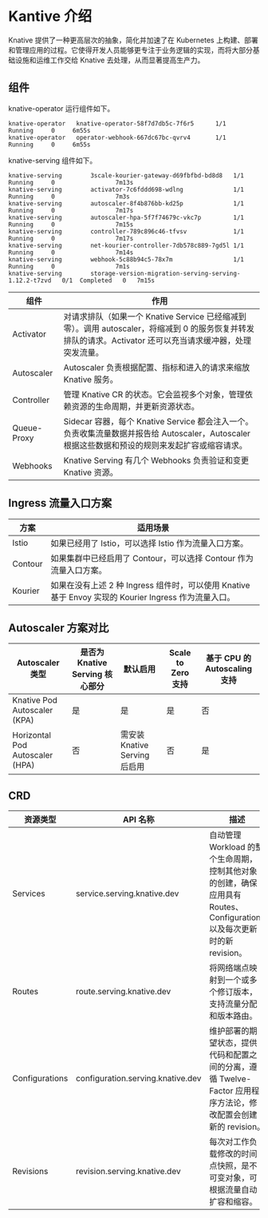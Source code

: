# Kantive 介绍

Knative 提供了一种更高层次的抽象，简化并加速了在 Kubernetes 上构建、部署和管理应用的过程。它使得开发人员能够更专注于业务逻辑的实现，而将大部分基础设施和运维工作交给 Knative 去处理，从而显著提高生产力。

## 组件

knative-operator 运行组件如下。

```shell
knative-operator   knative-operator-58f7d7db5c-7f6r5      1/1     Running     0     6m55s
knative-operator   operator-webhook-667dc67bc-qvrv4       1/1     Running     0     6m55s
```

knative-serving 组件如下。

```shell
knative-serving        3scale-kourier-gateway-d69fbfbd-bd8d8   1/1     Running     0                 7m13s
knative-serving        activator-7c6fddd698-wdlng              1/1     Running     0                 7m3s
knative-serving        autoscaler-8f4b876bb-kd25p              1/1     Running     0                 7m17s
knative-serving        autoscaler-hpa-5f7f74679c-vkc7p         1/1     Running     0                 7m15s
knative-serving        controller-789c896c46-tfvsv             1/1     Running     0                 7m17s
knative-serving        net-kourier-controller-7db578c889-7gd5l 1/1     Running     0                 7m14s
knative-serving        webhook-5c88b94c5-78x7m                 1/1     Running     0                 7m1s
knative-serving        storage-version-migration-serving-serving-1.12.2-t7zvd   0/1  Completed   0   7m15s
```

| 组件 | 作用 |
|----------|-------------|
| Activator | 对请求排队（如果一个 Knative Service 已经缩减到零）。调用 autoscaler，将缩减到 0 的服务恢复并转发排队的请求。Activator 还可以充当请求缓冲器，处理突发流量。 |
| Autoscaler | Autoscaler 负责根据配置、指标和进入的请求来缩放 Knative 服务。 |
| Controller | 管理 Knative CR 的状态。它会监视多个对象，管理依赖资源的生命周期，并更新资源状态。 |
| Queue-Proxy | Sidecar 容器，每个 Knative Service 都会注入一个。负责收集流量数据并报告给 Autoscaler，Autoscaler 根据这些数据和预设的规则来发起扩容或缩容请求。 |
| Webhooks | Knative Serving 有几个 Webhooks 负责验证和变更 Knative 资源。 |

## Ingress 流量入口方案

| 方案 | 适用场景 |
|----------|-------------|
| Istio | 如果已经用了 Istio，可以选择 Istio 作为流量入口方案。 |
| Contour | 如果集群中已经启用了 Contour，可以选择 Contour 作为流量入口方案。 |
| Kourier | 如果在没有上述 2 种 Ingress 组件时，可以使用 Knative 基于 Envoy 实现的 Kourier Ingress 作为流量入口。 |

## Autoscaler 方案对比

| Autoscaler 类型 | 是否为 Knative Serving 核心部分 | 默认启用 | Scale to Zero 支持 | 基于 CPU 的 Autoscaling 支持 |
| -------------- | -------------------------- | ------------ | ------------------ | -------------- |
| Knative Pod Autoscaler (KPA)    | 是         | 是          | 是      | 否                           |
| Horizontal Pod Autoscaler (HPA) | 否         | 需安装 Knative Serving 后启用 | 否       | 是               |

## CRD

| 资源类型      | API 名称     | 描述 |
| ------------ | ----------- | --- |
| Services       | service.serving.knative.dev       | 自动管理 Workload 的整个生命周期，控制其他对象的创建，确保应用具有 Routes、Configurations 以及每次更新时的新 revision。 |
| Routes         | route.serving.knative.dev         | 将网络端点映射到一个或多个修订版本，支持流量分配和版本路由。 |
| Configurations | configuration.serving.knative.dev | 维护部署的期望状态，提供代码和配置之间的分离，遵循 Twelve-Factor 应用程序方法论，修改配置会创建新的 revision。 |
| Revisions      | revision.serving.knative.dev      | 每次对工作负载修改的时间点快照，是不可变对象，可根据流量自动扩容和缩容。 |
